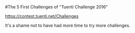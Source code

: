 #The 5 First Challenges of "Tuenti Challenge 2016"

https://contest.tuenti.net/Challenges

It's a shame not to have had more time to try more challenges.




